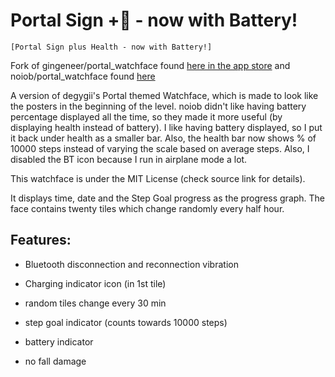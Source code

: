 # Portal Sign +💟 - now with Battery!

`[Portal Sign plus Health - now with Battery!]`

Fork of gingeneer/portal_watchface found [here in the app store](https://apps.rebble.io/en_US/application/556382a65c83e51dbb000091) and noiob/portal_watchface found [here](https://apps.rebble.io/en_US/application/5832c17200355a8634000185)

A version of degygii's Portal themed Watchface, which is made to look like the posters in the beginning of the level. noiob didn't like having battery percentage displayed all the time, so they made it more useful (by displaying health instead of battery). I like having battery displayed, so I put it back under health as a smaller bar. Also, the health bar now shows % of 10000 steps instead of varying the scale based on average steps. Also, I disabled the BT icon because I run in airplane mode a lot.

This watchface is under the MIT License (check source link for details).

It displays time, date and the Step Goal progress as the progress graph. The face contains twenty tiles which change randomly every half hour.

## Features:

- Bluetooth disconnection and reconnection vibration

- Charging indicator icon (in 1st tile)

- random tiles change every 30 min

- step goal indicator (counts towards 10000 steps)

- battery indicator

- no fall damage


